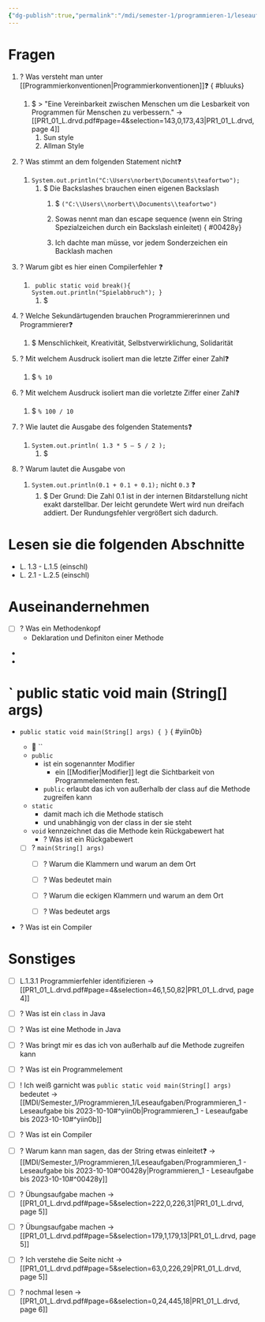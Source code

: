 ```yaml
---
{"dg-publish":true,"permalink":"/mdi/semester-1/programmieren-1/leseaufgaben/programmieren-1-leseaufgabe-bis-2023-10-10/","tags":["Programmieren_1","Leseaufgabe","MDI"]}
---
```


# Fragen

1. ? Was versteht man unter [[Programmierkonventionen\|Programmierkonventionen]]❓
{ #bluuks}

	1. $ > "Eine Vereinbarkeit zwischen Menschen um die Lesbarkeit von Programmen für Menschen zu verbessern." → [[PR1_01_L.drvd.pdf#page=4&selection=143,0,173,43\|PR1_01_L.drvd, page 4]]
		1. Sun style
		2. Allman Style
2. ? Was stimmt an dem folgenden Statement nicht❓
	1. `System.out.println("C:\Users\norbert\Documents\teafortwo");`
		1. $ Die Backslashes brauchen einen eigenen Backslash 
			1. $ `("C:\\Users\\norbert\\Documents\\teafortwo")`
			2. Sowas nennt man dan escape sequence (wenn ein String Spezialzeichen durch ein Backslash einleitet)
{ #00428y}

			3. Ich dachte man müsse, vor jedem Sonderzeichen ein Backlash machen
3. ? Warum gibt es hier einen Compilerfehler ❓
	1. ` public static void break(){ System.out.println("Spielabbruch"); }`
		1. $ 
4. ? Welche Sekundärtugenden brauchen Programmiererinnen und Programmierer❓
	1. $ Menschlichkeit, Kreativität, Selbstverwirklichung, Solidarität
5. ? Mit welchem Ausdruck isoliert man die letzte Ziffer einer Zahl❓
	1. $ `% 10`
6. ? Mit welchem Ausdruck isoliert man die vorletzte Ziffer einer Zahl❓
	1. $ `% 100 / 10`
7. ? Wie lautet die Ausgabe des folgenden Statements❓
	1. `System.out.println( 1.3 * 5 – 5 / 2 );`
		1. $ 
8. ? Warum lautet die Ausgabe von
	1.  `System.out.println(0.1 + 0.1 + 0.1);` nicht `0.3` ❓
		1. $ Der Grund: Die Zahl 0.1 ist in der internen Bitdarstellung nicht exakt darstellbar. Der leicht gerundete Wert wird nun dreifach addiert. Der Rundungsfehler vergrößert sich dadurch.

# Lesen sie die folgenden Abschnitte

- L. 1.3 - L.1.5 (einschl)
- L. 2.1 - L.2.5 (einschl)




# Auseinandernehmen







- [ ] ? Was ein Methodenkopf
	- Deklaration und Definiton einer Methode
- 
- 




# ` public static void main (String[] args)

- `public static void main(String[] args) { }` 
{ #yiin0b}

	- 🔎 ``
	- `public` 
		- ist ein sogenannter Modifier
			- ein [[Modifier\|Modifier]] legt die Sichtbarkeit von Programmelementen fest.
		- `public` erlaubt das ich von außerhalb der class auf die Methode zugreifen kann
	- `static` 
		- damit mach ich die Methode statisch
		- und unabhängig von der class in der sie steht
	- `void` kennzeichnet das die Methode kein Rückgabewert hat
		- ? Was ist ein Rückgabewert
	- [ ] ? `main(String[] args)`
		- [ ] ? Warum die Klammern und warum an dem Ort 
		- [ ] ? Was bedeutet main 
		- [ ] ? Warum die eckigen Klammern  und warum an dem Ort
		- [ ] ? Was bedeutet args




- ? Was ist ein Compiler




# Sonstiges

- [ ] L.1.3.1 Programmierfehler identifizieren → [[PR1_01_L.drvd.pdf#page=4&selection=46,1,50,82\|PR1_01_L.drvd, page 4]]


- [ ] ? Was ist ein `class` in Java
- [ ] ? Was ist eine Methode in Java
- [ ] ? Was bringt mir es das ich von außerhalb auf die Methode zugreifen kann 
- [ ] ? Was ist ein Programmelement
- [ ] ! Ich weiß garnicht was `public static void main(String[] args)` bedeutet → [[MDI/Semester_1/Programmieren_1/Leseaufgaben/Programmieren_1 - Leseaufgabe bis 2023-10-10#^yiin0b\|Programmieren_1 - Leseaufgabe bis 2023-10-10#^yiin0b]]
- [ ] ? Was ist ein Compiler
- [ ] ? Warum kann man sagen, das der String etwas einleitet❓ → [[MDI/Semester_1/Programmieren_1/Leseaufgaben/Programmieren_1 - Leseaufgabe bis 2023-10-10#^00428y\|Programmieren_1 - Leseaufgabe bis 2023-10-10#^00428y]]
- [ ] ? Übungsaufgabe machen → [[PR1_01_L.drvd.pdf#page=5&selection=222,0,226,31\|PR1_01_L.drvd, page 5]]
- [ ] ? Übungsaufgabe machen → [[PR1_01_L.drvd.pdf#page=5&selection=179,1,179,13\|PR1_01_L.drvd, page 5]]
- [ ] ? Ich verstehe die Seite nicht → [[PR1_01_L.drvd.pdf#page=5&selection=63,0,226,29\|PR1_01_L.drvd, page 5]]
- [ ] ? nochmal lesen → [[PR1_01_L.drvd.pdf#page=6&selection=0,24,445,18\|PR1_01_L.drvd, page 6]]



